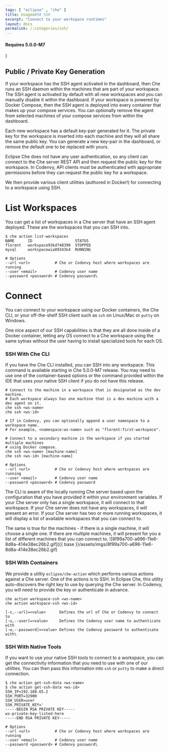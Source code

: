 ```yaml
---
tags: [ "eclipse" , "che" ]
title: Usage&#58 SSH
excerpt: "Connect to your workspace runtimes"
layout: docs
permalink: /:categories/ssh/
---
```

#### Requires 5.0.0-M7
}  

## Public / Private Key Generation
If your workspace has the SSH agent activated in the dashboard, then Che runs an SSH daemon within the machines that are part of your workspace. The SSH agent is activated by default with all new workspaces and you can manually disable it within the dashboard. If your workspace is powered by Docker Compose, then the SSH agent is deployed into every container that makes up your compose services. You can optionally remove the agent from selected machines of your compose services from within the dashboard.

Each new workspace has a default key-pair generated for it. The private key for the workspace is inserted into each machine and they will all share the same public key. You can generate a new key-pair in the dashboard, or remove the default one to be replaced with yours.

Eclipse Che does not have any user authentication, so any client can connect to the Che server REST API and then request the public key for the workspace. In Codenvy, API clients must be authenticated with appropriate permissions before they can request the public key for a workspace.

We then provide various client utilities (authored in Docker!) for connecting to a workspace using SSH.
# List Workspaces  
You can get a list of workspaces in a Che server that have an SSH agent deployed. These are the workspaces that you can SSH into.
```shell  
$ che action list-workspaces
NAME      ID                   STATUS
florent   workspace93kd748390  STOPPED
mysql     workspacewia89343k4  RUNNING

# Options
--url <url>           # Che or Codenvy host where workspaces are running
--user <email>        # Codenvy user name
--password <password> # Codenvy password\
```

# Connect  
You can connect to your workspace using our Docker containers, the Che CLI, or your off-the-shelf SSH client such as `ssh` on Linux/Mac or `putty` on Windows.

One nice aspect of our SSH capabilities is that they are all done inside of a Docker container, letting any OS connect to a Che workspace using the same sytnax without the user having to install specialized tools for each OS.

### SSH With Che CLI
If you have the Che CLI installed, you can SSH into any workspace. This command is available starting in Che 5.0.0-M7 release. You may need to use one of the container-based options or the command provided within the IDE that uses your native SSH client if you do not have this release.
```shell  
# Connect to the machine in a workspace that is designated as the dev machine.
# Each workspace always has one machine that is a dev machine with a dev agent on it.
che ssh <ws-name>
che ssh <ws-id>

# If in Codenvy, you can optionally append a user namespace to a workspace name.
# For example, <namespace:ws-name> such as "florent:first-workspace".

# Connect to a secondary machine in the workspace if you started multiple machines
# using Docker compose.
che ssh <ws-name> [machine-name]
che ssh <ws-id> [machine-name]

# Options
--url <url>           # Che or Codenvy host where workspaces are running
--user <email>        # Codenvy user name
--password <password> # Codenvy password
```
The CLI is aware of the locally running Che server based upon the configuration that you have provided it within your environment variables. If your Che server only has a single workspace, it will connect to that workspace. If your Che server does not have any workspaces, it will present an error. If your Che server has two or more running workspaces, it will display a list of available workspaces that you can connect to.

The same is true for the machines - if there is a single machine, it will choose a single one. If there are multiple machines, it will present for you a list of different machines that you can connect to.
![8f99a700-a696-11e6-8d8a-414e38ec26b2.gif]({{ base }}/assets/imgs/8f99a700-a696-11e6-8d8a-414e38ec26b2.gif)
### SSH With Containers
We provide a utiltiy `eclipse/che-action` which performs various actions against a Che server. One of the actions is to SSH. In Eclipse Che, this utility auto-discovers the right key to use by querying the Che server. In Codenvy, you will need to provide the key or authenticate in advance.
```shell  
che action workspace-ssh <ws-name>
che action workspace-ssh <ws-id>

[-s,--url]=<value>      Defines the url of Che or Codenvy to connect to
[-u,--user]=<value>     Defines the Codenvy user name to authenticate with
[-w,--password]=<value> Defines the Codenvy password to authenticate with\
```
### SSH With Native Tools
If you want to use your native SSH tools to connect to a workspace, you can get the connectivity information that you need to use with one of our utilities. You can then pass this information into `ssh` or `putty` to make a direct connection.
```text  
$ che action get-ssh-data <ws-name>
$ che action get-ssh-data <ws-id>
SSH_IP=192.168.65.2
SSH_PORT=32900
SSH_USER=user
SSH_PRIVATE_KEY='
-----BEGIN RSA PRIVATE KEY-----
ws-private-key-listed-here
-----END RSA PRIVATE KEY-----

# Options
--url <url>           # Che or Codenvy host where workspaces are running
--user <email>        # Codenvy user name
--password <password> # Codenvy password\
```
